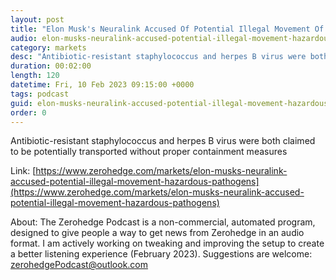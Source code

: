 ```yaml
---
layout: post
title: "Elon Musk's Neuralink Accused Of Potential Illegal Movement Of Hazardous Pathogens"
audio: elon-musks-neuralink-accused-potential-illegal-movement-hazardous-pathogens-0
category: markets
desc: "Antibiotic-resistant staphylococcus and herpes B virus were both claimed to be potentially transported without proper containment measures"
duration: 00:02:00
length: 120
datetime: Fri, 10 Feb 2023 09:15:00 +0000
tags: podcast
guid: elon-musks-neuralink-accused-potential-illegal-movement-hazardous-pathogens-0
order: 0
---
```

Antibiotic-resistant staphylococcus and herpes B virus were both claimed to be potentially transported without proper containment measures

Link: [https://www.zerohedge.com/markets/elon-musks-neuralink-accused-potential-illegal-movement-hazardous-pathogens](https://www.zerohedge.com/markets/elon-musks-neuralink-accused-potential-illegal-movement-hazardous-pathogens)

About: The Zerohedge Podcast is a non-commercial, automated program, designed to give people a way to get news from Zerohedge in an audio format.  I am actively working on tweaking and improving the setup to create a better listening experience (February 2023).  Suggestions are welcome: [zerohedgePodcast@outlook.com](mailto:zerohedgePodcast@outlook.com)